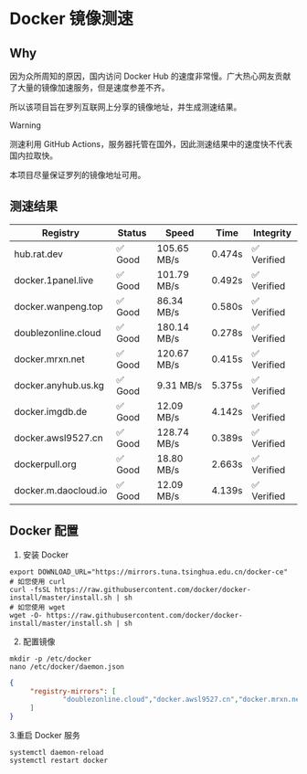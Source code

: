 # Docker 镜像测速

## Why

因为众所周知的原因，国内访问 Docker Hub 的速度非常慢。广大热心网友贡献了大量的镜像加速服务，但是速度参差不齐。


所以该项目旨在罗列互联网上分享的镜像地址，并生成测速结果。

> [!WARNING]
> 测速利用 GitHub Actions，服务器托管在国外，因此测速结果中的速度快不代表国内拉取快。
>

本项目尽量保证罗列的镜像地址可用。

## 测速结果

| Registry | Status | Speed | Time | Integrity |
|----------|--------|-------|------|-----------|
| hub.rat.dev | ✅ Good | 105.65 MB/s | 0.474s | ✅ Verified |
| docker.1panel.live | ✅ Good | 101.79 MB/s | 0.492s | ✅ Verified |
| docker.wanpeng.top | ✅ Good | 86.34 MB/s | 0.580s | ✅ Verified |
| doublezonline.cloud | ✅ Good | 180.14 MB/s | 0.278s | ✅ Verified |
| docker.mrxn.net | ✅ Good | 120.67 MB/s | 0.415s | ✅ Verified |
| docker.anyhub.us.kg | ✅ Good | 9.31 MB/s | 5.375s | ✅ Verified |
| docker.imgdb.de | ✅ Good | 12.09 MB/s | 4.142s | ✅ Verified |
| docker.awsl9527.cn | ✅ Good | 128.74 MB/s | 0.389s | ✅ Verified |
| dockerpull.org | ✅ Good | 18.80 MB/s | 2.663s | ✅ Verified |
| docker.m.daocloud.io | ✅ Good | 12.09 MB/s | 4.139s | ✅ Verified |

## Docker 配置

1. 安装 Docker
```shell
export DOWNLOAD_URL="https://mirrors.tuna.tsinghua.edu.cn/docker-ce"
# 如您使用 curl
curl -fsSL https://raw.githubusercontent.com/docker/docker-install/master/install.sh | sh
# 如您使用 wget
wget -O- https://raw.githubusercontent.com/docker/docker-install/master/install.sh | sh
```

2. 配置镜像

```shell
mkdir -p /etc/docker
nano /etc/docker/daemon.json
```

```json
{
     "registry-mirrors": [
             "doublezonline.cloud","docker.awsl9527.cn","docker.mrxn.net"
     ]
}
```

 3.重启 Docker 服务
```shell
systemctl daemon-reload
systemctl restart docker
```
